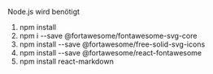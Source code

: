 Node.js wird benötigt

1. npm install
2. npm i --save @fortawesome/fontawesome-svg-core
3. npm install --save @fortawesome/free-solid-svg-icons
4. npm install --save @fortawesome/react-fontawesome
5. npm install react-markdown
